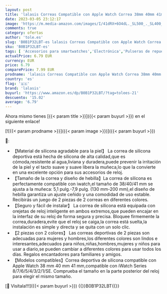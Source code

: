 ```yaml
---
layout: post
title: 'lalasis Correas Compatible con Apple Watch Correa 38mm 40mm 41mm  2 Pack Banda de Correa de Silicona Deportiva Suave para Apple Watch iWatch Series 8 7 6 5 4 3 2 1 SE Mujeres Hombres'
date: 2023-03-05 23:12:17
image: 'https://m.media-amazon.com/images/I/41dRX+6O4dL._SL500_._SL400_.jpg'
comments: true
category: ofertas
author: 'tole.es'
slug: 'B0B1P32LBT-es lalasis Correas Compatible con Apple Watch Correa 38mm...'
sku: 'B0B1P32LBT-es'
tags: [ 'Accesorios para smartwatches','Electrónica','Pulseras de repuesto para smartwatches','Tecnología para vestir','apple','lalasis','🇪🇸', ]
actualPrice: 6.79 EUR
currency: EUR
price: 6.79
comparePrice: 7.99 EUR
prodname: 'lalasis Correas Compatible con Apple Watch Correa 38mm 40mm 41mm  2 Pack Banda de Correa de Silicona Deportiva Suave para Apple Watch iWatch Series 8 7 6 5 4 3 2 1 SE Mujeres Hombres'
country: 'es'
flag: '🇪🇸'
brand: 'lalasis'
buyurl: 'https://www.amazon.es/dp/B0B1P32LBT/?tag=tolees-21'
descuento: '15.02'
average: '6.79'
---
```


Ahora mismo tienes [{{< param title >}}]({{< param buyurl >}}) en el siguiente enlace!

[![{{< param prodname >}}]({{< param image >}})]({{< param buyurl >}})

🔎:

- 【Material de silicona agradable para la piel】 La correa de silicona deportiva está hecha de silicona de alta calidad,que es cómoda,resistente al agua,liviana y duradera,puede prevenir la irritación de la piel y el tacto suave y suave libera la muñeca,lo que la convierte en una excelente opción para sus accesorios de reloj.
- 【Tamaño de la correa y diseño de hebilla】La correa de silicona es perfectamente compatible con iwatch,el tamaño de 38/40/41 mm se ajusta a la muñeca: 5,1 pulg.-7,9 pulg. (130 mm-200 mm),el diseño de hebilla garantiza un ajuste ceñido y una comodidad de uso estable. Recibirás un juego de 2 piezas de 2 correas en diferentes colores.
- 【Seguro y fácil de instalar】 La correa de silicona está equipada con orejetas de reloj inteligente en ambos extremos,que pueden encajar en la interfaz de su reloj de forma segura y precisa. Bloquee firmemente la correa,duradera,evite que el reloj se caiga,la correa está suelta,la instalación es simple y directa y se quita con un solo clic.
- 【2 piezas con 2 colores】 Las correas deportivas de 2 piezas son adecuadas para mujeres y hombres,los diferentes colores son lindos e interesantes,adecuados para niños,niñas,hombres,mujeres y niños para usar a diario,se pueden cambiar a diferentes colores para usar todos los días. Regalos encantadores para familiares y amigos.
- 【Modelos compatibles】Correa deportiva de silicona compatible con Apple Watch 38 mm 40 mm 41 mm,compatible con iWatch Series 8/7/6/5/4/3/2/1/SE. Comprueba el tamaño en la parte posterior del reloj para elegir el mismo tamaño.

[🛒 Visítala!!!]({{< param buyurl >}})
{{<world>}}B0B1P32LBT{{</world>}}
